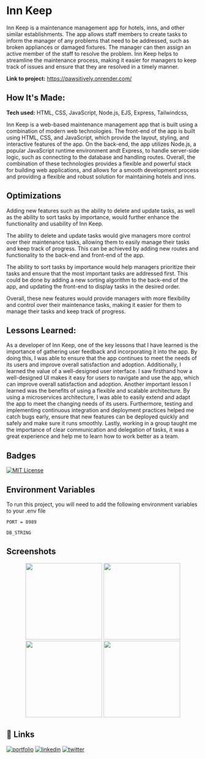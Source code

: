 # Inn Keep

Inn Keep is a maintenance management app for hotels, inns, and other similar establishments. The app allows staff members to create tasks to inform the manager of any problems that need to be addressed, such as broken appliances or damaged fixtures. The manager can then assign an active member of the staff to resolve the problem. Inn Keep helps to streamline the maintenance process, making it easier for managers to keep track of issues and ensure that they are resolved in a timely manner.

**Link to project:** https://pawsitively.onrender.com/

## How It's Made:

**Tech used:** HTML, CSS, JavaScript, Node.js, EJS, Express, Tailwindcss,

Inn Keep is a web-based maintenance management app that is built using a combination of modern web technologies. The front-end of the app is built using HTML, CSS, and JavaScript, which provide the layout, styling, and interactive features of the app. On the back-end, the app utilizes Node.js, a popular JavaScript runtime environment andt Express, to handle server-side logic, such as connecting to the database and handling routes.
Overall, the combination of these technologies provides a flexible and powerful stack for building web applications, and allows for a smooth development process and providing a flexible and robust solution for maintaining hotels and inns.

## Optimizations

Adding new features such as the ability to delete and update tasks, as well as the ability to sort tasks by importance, would further enhance the functionality and usability of Inn Keep.

The ability to delete and update tasks would give managers more control over their maintenance tasks, allowing them to easily manage their tasks and keep track of progress. This can be achieved by adding new routes and functionality to the back-end and front-end of the app.

The ability to sort tasks by importance would help managers prioritize their tasks and ensure that the most important tasks are addressed first. This could be done by adding a new sorting algorithm to the back-end of the app, and updating the front-end to display tasks in the desired order.

Overall, these new features would provide managers with more flexibility and control over their maintenance tasks, making it easier for them to manage their tasks and keep track of progress.

## Lessons Learned:

As a developer of Inn Keep, one of the key lessons that I have learned is the importance of gathering user feedback and incorporating it into the app. By doing this, I was able to ensure that the app continues to meet the needs of its users and improve overall satisfaction and adoption. Additionally, I learned the value of a well-designed user interface. I saw firsthand how a well-designed UI makes it easy for users to navigate and use the app, which can improve overall satisfaction and adoption. Another important lesson I learned was the benefits of using a flexible and scalable architecture. By using a microservices architecture, I was able to easily extend and adapt the app to meet the changing needs of its users. Furthermore, testing and implementing continuous integration and deployment practices helped me catch bugs early, ensure that new features can be deployed quickly and safely and make sure it runs smoothly. Lastly, working in a group taught me the importance of clear communication and delegation of tasks, it was a great experience and help me to learn how to work better as a team.


## Badges

[![MIT License](https://img.shields.io/badge/License-MIT-green.svg)](https://choosealicense.com/licenses/mit/)

## Environment Variables

To run this project, you will need to add the following environment variables to your .env file

`PORT = 8989`

`DB_STRING`


## Screenshots
<div align="center">
<img src="https://ibb.co/yR59nJr" width="200" height="200">
<img src="https://ibb.co/b7FJyrL" width="200" height="200">
<img src="https://ibb.co/jghSshc" width="200" height="200">
<img src="https://ibb.co/vjyRGF4" width="200" height="200">
</div>


## 🔗 Links

[![portfolio](https://img.shields.io/badge/my_portfolio-000?style=for-the-badge&logo=ko-fi&logoColor=white)](https://nicoleta-serban.netlify.app/)
[![linkedin](https://img.shields.io/badge/linkedin-0A66C2?style=for-the-badge&logo=linkedin&logoColor=white)](https://www.linkedin.com/in/nicoletaserban/)
[![twitter](https://img.shields.io/badge/twitter-1DA1F2?style=for-the-badge&logo=twitter&logoColor=white)](https://twitter.com/NicoS915)
